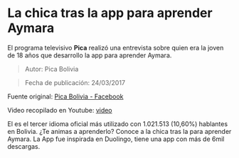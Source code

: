 # La chica tras la app para aprender Aymara

El programa televisivo **Pica** realizó una entrevista sobre quien era la joven de 18 años que desarrollo la app para aprender Aymara.
> Autor: Pica Bolivia

> Fecha de publicación: 24/03/2017

Fuente original: [Pica Bolivia - Facebook](https://www.facebook.com/PicaCtvi/videos/1357658210956019)

Video recopilado en Youtube: [video](https://youtu.be/hsso-Xn98mU)

El es el tercer idioma oficial más utilizado con 1.021.513 (10,60%) hablantes en Bolivia. ¿Te animas a aprenderlo? Conoce a la chica tras la para aprender Aymara. La App fue inspirada en Duolingo, tiene una app con más de 6mil descargas.